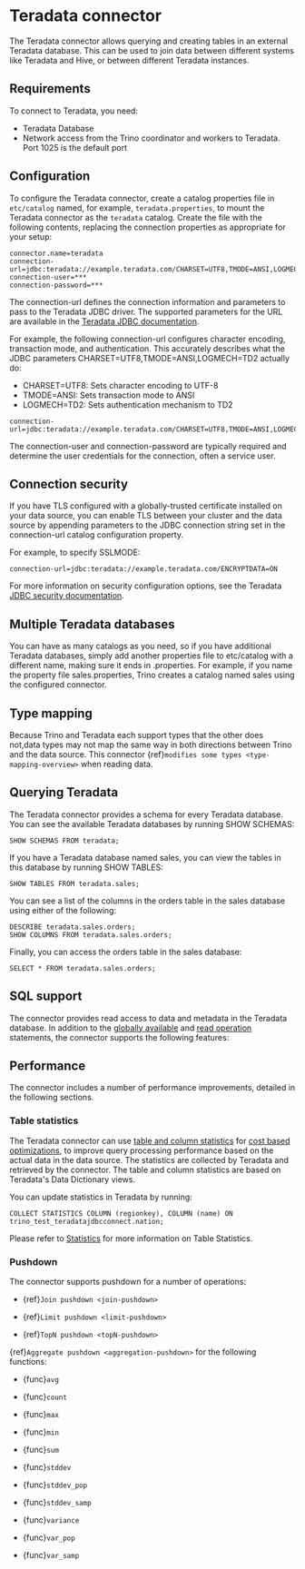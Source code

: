 # Teradata connector

The Teradata connector allows querying and creating tables in an external Teradata database. 
This can be used to join data between different systems like Teradata and Hive, or between different Teradata instances.

## Requirements

To connect to Teradata, you need:

* Teradata Database
* Network access from the Trino coordinator and workers to Teradata. Port 1025 is the default port

## Configuration

To configure the Teradata connector, create a catalog properties file in `etc/catalog` named, for example, `teradata.properties`, to mount the Teradata connector as the `teradata` catalog. Create the file with the following contents, replacing the connection properties as appropriate for your setup:

```properties
connector.name=teradata
connection-url=jdbc:teradata://example.teradata.com/CHARSET=UTF8,TMODE=ANSI,LOGMECH=TD2
connection-user=***
connection-password=***
```

The connection-url defines the connection information and parameters to pass to the Teradata JDBC driver. The supported parameters for the URL are available in the [Teradata JDBC documentation](https://teradata-docs.s3.amazonaws.com/doc/connectivity/jdbc/reference/current/jdbcug_chapter_2.html#BABJIHBJ).

For example, the following connection-url configures character encoding, transaction mode, and authentication.
This accurately describes what the JDBC parameters CHARSET=UTF8,TMODE=ANSI,LOGMECH=TD2 actually do:
* CHARSET=UTF8: Sets character encoding to UTF-8
* TMODE=ANSI: Sets transaction mode to ANSI
* LOGMECH=TD2: Sets authentication mechanism to TD2
```example
connection-url=jdbc:teradata://example.teradata.com/CHARSET=UTF8,TMODE=ANSI,LOGMECH=TD2
```
The connection-user and connection-password are typically required and determine the user credentials for the connection, often a service user.

## Connection security
If you have TLS configured with a globally-trusted certificate installed on your data source, you can enable TLS between your cluster and the data source by appending parameters to the JDBC connection string set in the connection-url catalog configuration property.


For example, to specify SSLMODE:

```
connection-url=jdbc:teradata://example.teradata.com/ENCRYPTDATA=ON
```
For more information on security configuration options, see the Teradata [JDBC security documentation](https://teradata-docs.s3.amazonaws.com/doc/connectivity/jdbc/reference/current/jdbcug_chapter_2.html#URL_SSLMODE_).


## Multiple Teradata databases
You can have as many catalogs as you need, so if you have additional Teradata databases, simply add another properties file to etc/catalog with a different name, making sure it ends in .properties. For example, if you name the property file sales.properties, Trino creates a catalog named sales using the configured connector.

## Type mapping
Because Trino and Teradata each support types that the other does not,data types may not map the same way in both directions between Trino and the data source. This connector {ref}`modifies some types <type-mapping-overview>` when reading data. 

## Querying Teradata
The Teradata connector provides a schema for every Teradata database. You can see the available Teradata databases by running SHOW SCHEMAS:
```
SHOW SCHEMAS FROM teradata;
```
If you have a Teradata database named sales, you can view the tables in this database by running SHOW TABLES:
```
SHOW TABLES FROM teradata.sales;
```
You can see a list of the columns in the orders table in the sales database using either of the following:
```
DESCRIBE teradata.sales.orders;
SHOW COLUMNS FROM teradata.sales.orders;
```
Finally, you can access the orders table in the sales database:
```
SELECT * FROM teradata.sales.orders;
```
## SQL support
The connector provides read access to data and metadata in the Teradata database. In addition to the [globally available](https://trino.io/docs/current/language/sql-support.html#globally-available-statements) and [read operation](https://trino.io/docs/current/language/sql-support.html#read-operations) statements, the connector supports the following features:

## Performance
The connector includes a number of performance improvements, detailed in the following sections.

### Table statistics
The Teradata connector can use [table and column statistics](https://trino.io/docs/current/optimizer/statistics.html) for [cost based optimizations](https://trino.io/docs/current/optimizer/cost-based-optimizations.html), to improve query processing performance based on the actual data in the data source.
The statistics are collected by Teradata and retrieved by the connector. The table and column statistics are based on Teradata's Data Dictionary views.

You can update statistics in Teradata by running:
```
COLLECT STATISTICS COLUMN (regionkey), COLUMN (name) ON trino_test_teradatajdbcconnect.nation;
```
Please refer to [Statistics](https://docs.teradata.com/r/Enterprise_IntelliFlex_VMware/SQL-Data-Definition-Language-Syntax-and-Examples/Statistics-Statements) for more information on Table Statistics.

### Pushdown
The connector supports pushdown for a number of operations:

* {ref}`Join pushdown <join-pushdown>`

* {ref}`Limit pushdown <limit-pushdown>`

* {ref}`TopN pushdown <topN-pushdown>`

{ref}`Aggregate pushdown <aggregation-pushdown>` for the following functions:

* {func}`avg`

* {func}`count`

* {func}`max`

* {func}`min`

* {func}`sum`

* {func}`stddev`

* {func}`stddev_pop`

* {func}`stddev_samp`

* {func}`variance`

* {func}`var_pop`

* {func}`var_samp`

